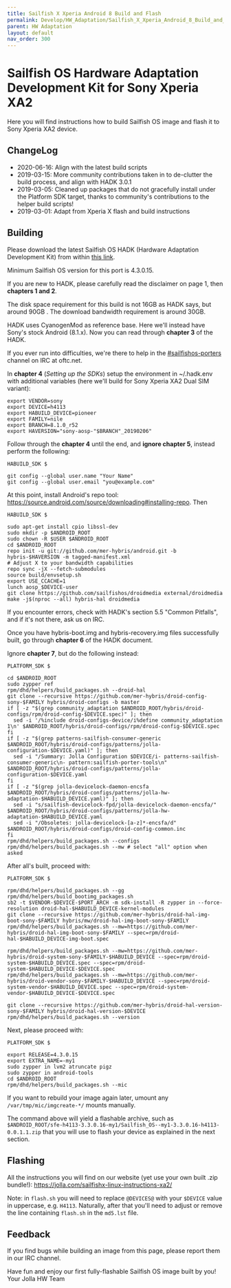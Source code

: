 ```yaml
---
title: Sailfish X Xperia Android 8 Build and Flash
permalink: Develop/HW_Adaptation/Sailfish_X_Xperia_Android_8_Build_and_Flash/
parent: HW Adaptation
layout: default
nav_order: 300
---
```


# Sailfish OS Hardware Adaptation Development Kit for Sony Xperia XA2

Here you will find instructions how to build Sailfish OS image and flash it to Sony Xperia XA2 device.

## ChangeLog

  - 2020-06-16: Align with the latest build scripts
  - 2019-03-15: More community contributions taken in to de-clutter the build process, and align with HADK 3.0.1
  - 2019-03-05: Cleaned up packages that do not gracefully install under the Platform SDK target, thanks to community's contributions to the helper build scripts!
  - 2019-03-01: Adapt from Xperia X flash and build instructions

## Building

Please download the latest Sailfish OS HADK (Hardware Adaptation Development Kit) from within [this link](https://sailfishos.org/hadk).

Minimum Sailfish OS version for this port is 4.3.0.15.

If you are new to HADK, please carefully read the disclaimer on page 1, then **chapters 1 and 2**.

The disk space requirement for this build is not 16GB as HADK says, but around 90GB . The download bandwidth requirement is around 30GB.

HADK uses CyanogenMod as reference base. Here we'll instead have Sony's stock Android (8.1.x). Now you can read through **chapter 3** of the HADK.

If you ever run into difficulties, we're there to help in the [#sailfishos-porters](https://webchat.oftc.net/?channels=#sailfishos-porters) channel on IRC at oftc.net.

In **chapter 4** (*Setting up the SDKs*) setup the environment in ~/.hadk.env with additional variables (here we'll build for Sony Xperia XA2 Dual SIM variant):
```nosh
export VENDOR=sony
export DEVICE=h4113
export HABUILD_DEVICE=pioneer
export FAMILY=nile
export BRANCH=8.1.0_r52
export HAVERSION="sony-aosp-"$BRANCH"_20190206"
```

Follow through the **chapter 4** until the end, and **ignore chapter 5**, instead perform the following:
```nosh
HABUILD_SDK $

git config --global user.name "Your Name"
git config --global user.email "you@example.com"
```

At this point, install Android's repo tool: <https://source.android.com/source/downloading#installing-repo>. Then
```nosh
HABUILD_SDK $

sudo apt-get install cpio libssl-dev
sudo mkdir -p $ANDROID_ROOT
sudo chown -R $USER $ANDROID_ROOT
cd $ANDROID_ROOT
repo init -u git://github.com/mer-hybris/android.git -b hybris-$HAVERSION -m tagged-manifest.xml
# Adjust X to your bandwidth capabilities
repo sync -jX --fetch-submodules
source build/envsetup.sh
export USE_CCACHE=1
lunch aosp_$DEVICE-user
git clone https://github.com/sailfishos/droidmedia external/droidmedia
make -j$(nproc --all) hybris-hal droidmedia
```

If you encounter errors, check with HADK's section 5.5 "Common Pitfalls", and if it's not there, ask us on IRC.

Once you have hybris-boot.img and hybris-recovery.img files successfully built, go through **chapter 6** of the HADK document.

Ignore **chapter 7**, but do the following instead:
```nosh
PLATFORM_SDK $

cd $ANDROID_ROOT
sudo zypper ref
rpm/dhd/helpers/build_packages.sh --droid-hal
git clone --recursive https://github.com/mer-hybris/droid-config-sony-$FAMILY hybris/droid-configs -b master
if [ -z "$(grep community_adaptation $ANDROID_ROOT/hybris/droid-configs/rpm/droid-config-$DEVICE.spec)" ]; then
  sed -i '/%include droid-configs-device/i%define community_adaptation 1\n' $ANDROID_ROOT/hybris/droid-configs/rpm/droid-config-$DEVICE.spec
fi
if [ -z "$(grep patterns-sailfish-consumer-generic $ANDROID_ROOT/hybris/droid-configs/patterns/jolla-configuration-$DEVICE.yaml)" ]; then
  sed -i "/Summary: Jolla Configuration $DEVICE/i- patterns-sailfish-consumer-generic\n- pattern:sailfish-porter-tools\n" $ANDROID_ROOT/hybris/droid-configs/patterns/jolla-configuration-$DEVICE.yaml
fi
if [ -z "$(grep jolla-devicelock-daemon-encsfa $ANDROID_ROOT/hybris/droid-configs/patterns/jolla-hw-adaptation-$HABUILD_DEVICE.yaml)" ]; then
  sed -i "s/sailfish-devicelock-fpd/jolla-devicelock-daemon-encsfa/" $ANDROID_ROOT/hybris/droid-configs/patterns/jolla-hw-adaptation-$HABUILD_DEVICE.yaml
  sed -i "/Obsoletes: jolla-devicelock-[a-z]*-encsfa/d" $ANDROID_ROOT/hybris/droid-configs/droid-config-common.inc
fi
rpm/dhd/helpers/build_packages.sh --configs
rpm/dhd/helpers/build_packages.sh --mw # select "all" option when asked
```

After all's built, proceed with:
```nosh
PLATFORM_SDK $

rpm/dhd/helpers/build_packages.sh --gg
rpm/dhd/helpers/build_bootimg_packages.sh
sb2 -t $VENDOR-$DEVICE-$PORT_ARCH -m sdk-install -R zypper in --force-resolution droid-hal-$HABUILD_DEVICE-kernel-modules
git clone --recursive https://github.com/mer-hybris/droid-hal-img-boot-sony-$FAMILY hybris/mw/droid-hal-img-boot-sony-$FAMILY
rpm/dhd/helpers/build_packages.sh --mw=https://github.com/mer-hybris/droid-hal-img-boot-sony-$FAMILY --spec=rpm/droid-hal-$HABUILD_DEVICE-img-boot.spec

rpm/dhd/helpers/build_packages.sh --mw=https://github.com/mer-hybris/droid-system-sony-$FAMILY-$HABUILD_DEVICE --spec=rpm/droid-system-$HABUILD_DEVICE.spec --spec=rpm/droid-system-$HABUILD_DEVICE-$DEVICE.spec
rpm/dhd/helpers/build_packages.sh --mw=https://github.com/mer-hybris/droid-vendor-sony-$FAMILY-$HABUILD_DEVICE --spec=rpm/droid-system-vendor-$HABUILD_DEVICE.spec --spec=rpm/droid-system-vendor-$HABUILD_DEVICE-$DEVICE.spec

git clone --recursive https://github.com/mer-hybris/droid-hal-version-sony-$FAMILY hybris/droid-hal-version-$DEVICE
rpm/dhd/helpers/build_packages.sh --version
```

Next, please proceed with:
```nosh
PLATFORM_SDK $

export RELEASE=4.3.0.15
export EXTRA_NAME=-my1
sudo zypper in lvm2 atruncate pigz
sudo zypper in android-tools
cd $ANDROID_ROOT
rpm/dhd/helpers/build_packages.sh --mic
```

If you want to rebuild your image again later, umount any `/var/tmp/mic/imgcreate-*/` mounts manually.

The command above will yield a flashable archive, such as `$ANDROID_ROOT/sfe-h4113-3.3.0.16-my1/Sailfish_OS--my1-3.3.0.16-h4113-0.0.1.1.zip` that you will use to flash your device as explained in the next section.

## Flashing

All the instructions you will find on our website (yet use your own built .zip bundle!): <https://jolla.com/sailfishx-linux-instructions-xa2/>

Note: in `flash.sh` you will need to replace `@DEVICES@` with your `$DEVICE` value in uppercase, e.g. `H4113`. Naturally, after that you'll need to adjust or remove the line containing `flash.sh` in the `md5.lst` file.

## Feedback

If you find bugs while building an image from this page, please report them in our IRC channel.


Have fun and enjoy our first fully-flashable Sailfish OS image built by you!
Your Jolla HW Team
